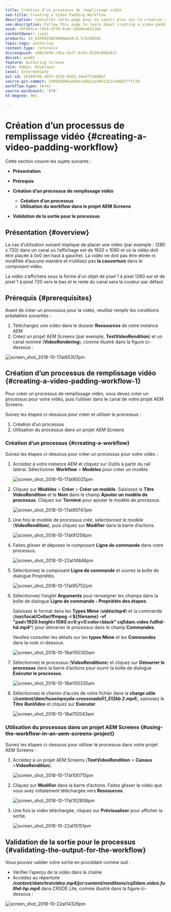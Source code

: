 ```yaml
---
title: Création d’un processus de remplissage vidéo
seo-title: Creating a Video Padding Workflow
description: Consultez cette page pour en savoir plus sur la création d’un remplissage vidéo dans le processus pour vos ressources.
seo-description: Follow this page to learn about creating a video padding in the workflow for your assets.
uuid: c0f004ca-c934-47f8-bcdc-da58ea62118e
contentOwner: jsyal
products: SG_EXPERIENCEMANAGER/6.5/SCREENS
topic-tags: authoring
content-type: reference
discoiquuid: a90e3950-c95a-4aff-8cb3-9229c660a815
docset: aem65
feature: Authoring Screens
role: Admin, Developer
level: Intermediate
exl-id: 16180f96-2855-4250-9d55-24ed77a908b7
source-git-commit: 299018986ae58ecbdb51a30413222a9682fffc76
workflow-type: tm+mt
source-wordcount: '579'
ht-degree: 96%

---
```


# Création d’un processus de remplissage vidéo {#creating-a-video-padding-workflow}

Cette section couvre les sujets suivants :

* **Présentation**
* **Prérequis**
* **Création d’un processus de remplissage vidéo**
   * **Création d’un processus**
   * **Utilisation du workflow dans le projet AEM Screens**

* **Validation de la sortie pour le processus**

## Présentation {#overview}

Le cas d’utilisation suivant implique de placer une vidéo (par exemple : 1280 x 720) dans un canal où l’affichage est de 1920 x 1080 et où la vidéo doit être placée à 0x0 (en haut à gauche). La vidéo ne doit pas être étirée ni modifiée d’aucune manière et n’utilisez pas **la couverture** dans le composant vidéo.

La vidéo s’affichera sous la forme d’un objet de pixel 1 à pixel 1280 sur et de pixel 1 à pixel 720 vers le bas et le reste du canal sera la couleur par défaut.

## Prérequis {#prerequisites}

Avant de créer un processus pour la vidéo, veuillez remplir les conditions préalables suivantes :

1. Téléchargez une vidéo dans le dossier **Ressources** de votre instance AEM
1. Créez un projet AEM Screens (par exemple, **TestVideoRendition**) et un canal nommé (**VideoRendering**), comme illustré dans la figure ci-dessous :

![screen_shot_2018-10-17at85307pm](assets/screen_shot_2018-10-17at85307pm.png)

## Création d’un processus de remplissage vidéo {#creating-a-video-padding-workflow-1}

Pour créer un processus de remplissage vidéo, vous devez créer un processus pour votre vidéo, puis l’utiliser dans le canal de votre projet AEM Screens.

Suivez les étapes ci-dessous pour créer et utiliser le processus :

1. Création d’un processus
1. Utilisation du processus dans un projet AEM Screens

### Création d’un processus {#creating-a-workflow}

Suivez les étapes ci-dessous pour créer un processus pour votre vidéo :

1. Accédez à votre instance AEM et cliquez sur Outils à partir du rail latéral. Sélectionner **Workflow** > **Modèles** pour créer un modèle.

   ![screen_shot_2018-10-17at90025pm](assets/screen_shot_2018-10-17at90025pm.png)

1. Cliquez sur **Modèles** > **Créer** > **Créer un modèle**. Saisissez le **Titre** **VideoRendition** et le **Nom** dans le champ **Ajouter un modèle de processus**. Cliquez sur **Terminé** pour ajouter le modèle de processus.

   ![screen_shot_2018-10-17at90747pm](assets/screen_shot_2018-10-17at90747pm.png)

1. Une fois le modèle de processus créé, sélectionnez le modèle (**VideoRendition**), puis cliquez sur **Modifier** dans la barre d’actions.

   ![screen_shot_2018-10-17at91256pm](assets/screen_shot_2018-10-17at91256pm.png)

1. Faites glisser et déposez le composant **Ligne de commande** dans votre processus.

   ![screen_shot_2018-10-22at14846pm](assets/screen_shot_2018-10-22at14846pm.png)

1. Sélectionnez le composant **Ligne de commande** et ouvrez la boîte de dialogue Propriétés.

   ![screen_shot_2018-10-17at95752pm](assets/screen_shot_2018-10-17at95752pm.png)

1. Sélectionnez l’onglet **Arguments** pour renseigner les champs dans la boîte de dialogue **Ligne de commande - Propriétés des étapes**.

   Saisissez le format dans les **Types Mime** (***vidéo/mp4***) et la commande (**/usr/local/Cellar/ffmpeg -i ${filename} -vf &quot;pad=1920:height=1080:x=0:y=0:color=black&quot; cq5dam.video.fullhd-hd.mp4***) pour démarrer le processus dans le champ **Commandes**.

   Veuillez consulter les détails sur les **types Mime** et les **Commandes** dans la note ci-dessous.

   ![screen_shot_2018-10-18at105300am](assets/screen_shot_2018-10-18at105300am.png)

1. Sélectionnez le processus (**VideoRenditions**) et cliquez sur **Démarrer le processus** dans la barre d’actions pour ouvrir la boîte de dialogue **Exécuter le processus**.

   ![screen_shot_2018-10-18at105335am](assets/screen_shot_2018-10-18at105335am.png)

1. Sélectionnez le chemin d’accès de votre fichier dans la **charge utile** (***/content/dam/huseinpeyda-crossroads01_512kb 2.mp4***), saisissez le **Titre** ***RunVideo*** et cliquez sur **Exécuter**.

   ![screen_shot_2018-10-18at112043am](assets/screen_shot_2018-10-18at112043am.png)

### Utilisation du processus dans un projet AEM Screens {#using-the-workflow-in-an-aem-screens-project}

Suivez les étapes ci-dessous pour utiliser le processus dans votre projet AEM Screens :

1. Accédez à un projet AEM Screens (**TestVideoRendition** > **Canaux** >**VideoRendition**).

   ![screen_shot_2018-10-17at100715pm](assets/screen_shot_2018-10-17at100715pm.png)

1. Cliquez sur **Modifier** dans la barre d’actions. Faites glisser la vidéo que vous avez initialement téléchargée vers **Ressources**.

   ![screen_shot_2018-10-17at102806pm](assets/screen_shot_2018-10-17at102806pm.png)

1. Une fois la vidéo téléchargée, cliquez sur **Prévisualiser** pour afficher la sortie.

   ![screen_shot_2018-10-22at15151pm](assets/screen_shot_2018-10-22at15151pm.png)

## Validation de la sortie pour le processus {#validating-the-output-for-the-workflow}

Vous pouvez valider votre sortie en procédant comme suit :

* Vérifier l’aperçu de la vidéo dans la chaîne
* Accédez au répertoire ***/content/dam/testvideo.mp4/jcr:content/renditions/cq5dam.video.fullhd-hp.mp4*** dans CRXDE Lite, comme illustré dans la figure ci-dessous :

![screen_shot_2018-10-22at14326pm](assets/screen_shot_2018-10-22at14326pm.png)
